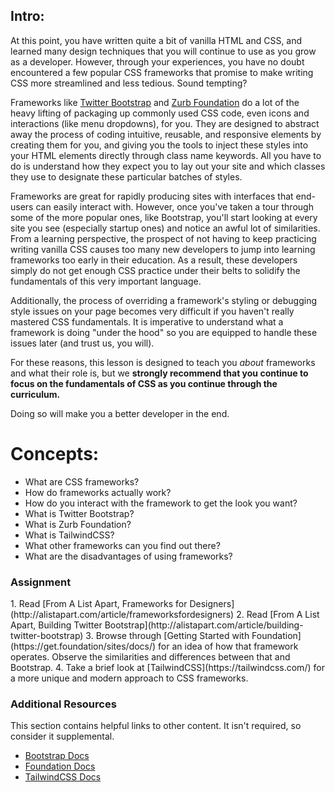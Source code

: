 ## Intro:


At this point, you have written quite a bit of vanilla HTML and CSS, and learned many design techniques that you will continue to use as you grow as a developer. However, through your experiences, you have no doubt encountered a few popular CSS frameworks that promise to make writing CSS more streamlined and less tedious. Sound tempting?

Frameworks like [Twitter Bootstrap](http://getbootstrap.com) and [Zurb Foundation](http://foundation.zurb.com) do a lot of the heavy lifting of packaging up commonly used CSS code, even icons and interactions (like menu dropdowns), for you. They are designed to abstract away the process of coding intuitive, reusable, and responsive elements by creating them for you, and giving you the tools to inject these styles into your HTML elements directly through class name keywords. All you have to do is understand how they expect you to lay out your site and which classes they use to designate these particular batches of styles.

Frameworks are great for rapidly producing sites with interfaces that end-users can easily interact with. However, once you've taken a tour through some of the more popular ones, like Bootstrap, you'll start looking at every site you see (especially startup ones) and notice an awful lot of similarities. From a learning perspective, the prospect of not having to keep practicing writing vanilla CSS causes too many new developers to jump into learning frameworks too early in their education. As a result, these developers simply do not get enough CSS practice under their belts to solidify the fundamentals of this very important language.

Additionally, the process of overriding a framework's styling or debugging style issues on your page becomes very difficult if you haven't really mastered CSS fundamentals. It is imperative to understand what a framework is doing "under the hood" so you are equipped to handle these issues later (and trust us, you will).

For these reasons, this lesson is designed to teach you _about_ frameworks and what their role is, but we **strongly recommend that you continue to focus on the fundamentals of CSS as you continue through the curriculum.**

Doing so will make you a better developer in the end.

# Concepts:

- What are CSS frameworks?
- How do frameworks actually work?
- How do you interact with the framework to get the look you want?
- What is Twitter Bootstrap?
- What is Zurb Foundation?
- What is TailwindCSS?
- What other frameworks can you find out there?
- What are the disadvantages of using frameworks?

### Assignment

<div class="lesson-content__panel" markdown="1">
1. Read [From A List Apart, Frameworks for Designers](http://alistapart.com/article/frameworksfordesigners)
2. Read [From A List Apart, Building Twitter Bootstrap](http://alistapart.com/article/building-twitter-bootstrap)
3. Browse through [Getting Started with Foundation](https://get.foundation/sites/docs/) for an idea of how that framework operates.  Observe the similarities and differences between that and Bootstrap.
4. Take a brief look at [TailwindCSS](https://tailwindcss.com/) for a more unique and modern approach to CSS frameworks.
</div>

### Additional Resources

This section contains helpful links to other content. It isn't required, so consider it supplemental.

- [Bootstrap Docs](http://getbootstrap.com/)
- [Foundation Docs](http://foundation.zurb.com/)
- [TailwindCSS Docs](https://tailwindcss.com/)
